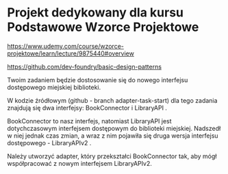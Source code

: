 # Projekt dedykowany dla kursu Podstawowe Wzorce Projektowe


https://www.udemy.com/course/wzorce-projektowe/learn/lecture/9875440#overview


https://github.com/dev-foundry/basic-design-patterns



Twoim zadaniem będzie dostosowanie się do nowego interfejsu dostępowego miejskiej biblioteki.

W kodzie źródłowym (github - branch adapter-task-start) dla tego zadania znajdują się dwa interfejsy: BookConnector  i  LibraryAPI .

BookConnector  to nasz interfejs, natomiast LibraryAPI  jest dotychczasowym interfejsem dostępowym do biblioteki miejskiej. Nadszedł w niej jednak czas zmian, a wraz z nim pojawiła się druga wersja interfejsu dostępowego - LibraryAPIv2 .

Należy utworzyć adapter, który przekształci BookConnector tak, aby mógł współpracować z nowym interfejsem LibraryAPIv2. 
